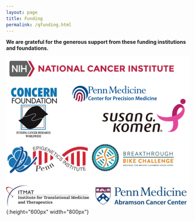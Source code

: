 ```yaml
---
layout: page
title: Funding 
permalink: /qfunding.html
---
```


**We are grateful for the generous support from these funding institutions and foundations.**

![lab](assets/funding.png){:height="600px" width="800px"}
